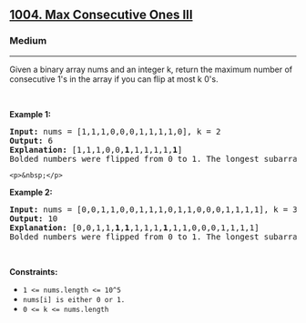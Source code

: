 <h2><a href="https://leetcode.com/problems/max-consecutive-ones-iii/">1004. Max Consecutive Ones III</a></h2><h3>Medium</h3><hr><div><p>Given a binary array 
  nums and an integer k, return the maximum number of consecutive 1's in the array if you can flip at most k 0's.</p>
  
  <p>&nbsp;</p>
<p><strong>Example 1:</strong></p>
<pre><strong>Input:</strong> nums = [1,1,1,0,0,0,1,1,1,1,0], k = 2
<strong>Output:</strong> 6
<strong>Explanation:</strong> [1,1,1,0,0,<strong>1</strong>,1,1,1,1,<strong>1</strong>]
Bolded numbers were flipped from 0 to 1. The longest subarray is underlined.
</pre>

    <p>&nbsp;</p>
<p><strong>Example 2:</strong></p>
<pre><strong>Input:</strong> nums = [0,0,1,1,0,0,1,1,1,0,1,1,0,0,0,1,1,1,1], k = 3
<strong>Output:</strong> 10
<strong>Explanation:</strong> [0,0,1,1,<strong>1</strong>,<strong>1</strong>,1,1,1,<strong>1</strong>,1,1,0,0,0,1,1,1,1]
Bolded numbers were flipped from 0 to 1. The longest subarray is underlined.
</pre>
  
  <p>&nbsp;</p>
<p><strong>Constraints:</strong></p>
<ul>
	<li><code>1 <= nums.length <= 10^5</code></li>
  <li><code>nums[i] is either 0 or 1.</code></li>
  <li><code>0 <= k <= nums.length</code></li>
</ul>
</div>
